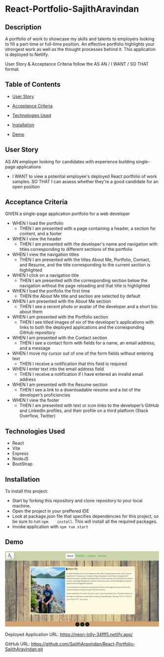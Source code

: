 # React-Portfolio-SajithAravindan

## Description

A portfolio of work to showcase my skills and talents to employers looking to fill a part-time or full-time position. An effective portfolio highlights your strongest work as well as the thought processes behind it. This application is deployed to  Netlify.

User Story & Acceptance Criteria follow the AS AN / I WANT / SO THAT format.

## Table of Contents

* [User Story](#user-story) 
  
* [Acceptance Criteria](#acceptance-criteria)
  
* [Technologies Used](#technologies-used)  

* [Installation](#Installation)

* [Demo](#demo) 



## User Story

AS AN employer looking for candidates with experience building single-page applications

* I WANT to view a potential employee's deployed React portfolio of work samples.
    SO THAT I can assess whether they're a good candidate for an open position

## Acceptance Criteria

GIVEN a single-page application portfolio for a web developer

* WHEN I load the portfolio
    - THEN I am presented with a page containing a header, a section for content, and a footer
* WHEN I view the header
    - THEN I am presented with the developer's name and navigation with titles corresponding to different sections of the portfolio
* WHEN I view the navigation titles
    - THEN I am presented with the titles About Me, Portfolio, Contact, and Resume, and the title corresponding to the current section is highlighted
* WHEN I click on a navigation title
    - THEN I am presented with the corresponding section below the navigation without the page reloading and that title is highlighted
* WHEN I load the portfolio the first time
    - THEN the About Me title and section are selected by default
* WHEN I am presented with the About Me section
    - THEN I see a recent photo or avatar of the developer and a short bio about them
* WHEN I am presented with the Portfolio section
    - THEN I see titled images of six of the developer’s applications with links to both the deployed applications and the corresponding GitHub repository
* WHEN I am presented with the Contact section
    - THEN I see a contact form with fields for a name, an email address, and a message
* WHEN I move my cursor out of one of the form fields without entering text
    - THEN I receive a notification that this field is required
* WHEN I enter text into the email address field
    - THEN I receive a notification if I have entered an invalid email address
* WHEN I am presented with the Resume section
    - THEN I see a link to a downloadable resume and a list of the developer’s proficiencies
* WHEN I view the footer
    - THEN I am presented with text or icon links to the developer’s GitHub and LinkedIn profiles, and their profile on a third platform (Stack Overflow, Twitter) 


## Technologies Used

* React
* Vite
* Express
* NodeJS
* BootStrap


## Installation

To install this project:
* Start by forking this repository and clone repository to your local machine.
* Open the project in your preffered IDE
* Look at package.json file that specifies dependencies for this project, so be sure to run `npm    install`. This will install all the required packages. 
* Invoke application with `npm run start`

## Demo

<img src='./src/images/demo.png'>

Deployed Application URL: https://neon-lolly-34fff5.netlify.app/

GitHub URL: https://github.com/SajithAravindan/React-Portfolio-SajithAravindan.git

